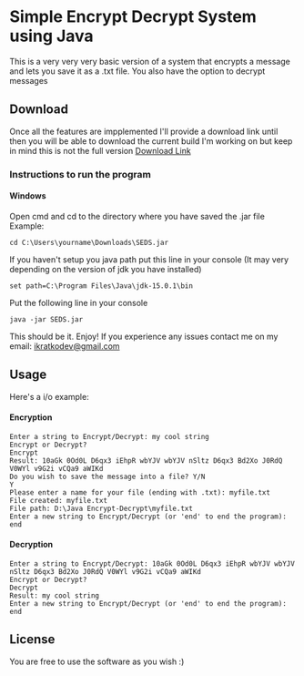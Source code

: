 # Simple Encrypt Decrypt System using Java
This is a very very very basic version of a system that encrypts a message and lets you save it as a .txt file. You also have the option to decrypt messages

## Download
Once all the features are impplemented I'll provide a download link until then you will be able to download the current build I'm working on but keep in mind this is not the full version
[Download Link](https://gofile.io/d/7xcXfD)

### Instructions to run the program
#### Windows
Open cmd and cd to the directory where you have saved the .jar file
Example:
```
cd C:\Users\yourname\Downloads\SEDS.jar
```
If you haven't setup you java path put this line in your console
(It may very depending on the version of jdk you have installed)
```
set path=C:\Program Files\Java\jdk-15.0.1\bin
```
Put the following line in your console
```
java -jar SEDS.jar
```

This should be it. Enjoy!
If you experience any issues contact me on my email: ikratkodev@gmail.com

## Usage
Here's a i/o example:

#### Encryption

```
Enter a string to Encrypt/Decrypt: my cool string
Encrypt or Decrypt?
Encrypt
Result: 10aGk 0Od0L D6qx3 iEhpR wbYJV wbYJV nSltz D6qx3 Bd2Xo J0RdQ V0WYl v9G2i vCQa9 aWIKd 
Do you wish to save the message into a file? Y/N
Y
Please enter a name for your file (ending with .txt): myfile.txt
File created: myfile.txt
File path: D:\Java Encrypt-Decrypt\myfile.txt
Enter a new string to Encrypt/Decrypt (or 'end' to end the program): end
```

#### Decryption

```
Enter a string to Encrypt/Decrypt: 10aGk 0Od0L D6qx3 iEhpR wbYJV wbYJV nSltz D6qx3 Bd2Xo J0RdQ V0WYl v9G2i vCQa9 aWIKd
Encrypt or Decrypt?
Decrypt
Result: my cool string
Enter a new string to Encrypt/Decrypt (or 'end' to end the program): end
```

## License
You are free to use the software as you wish :)
